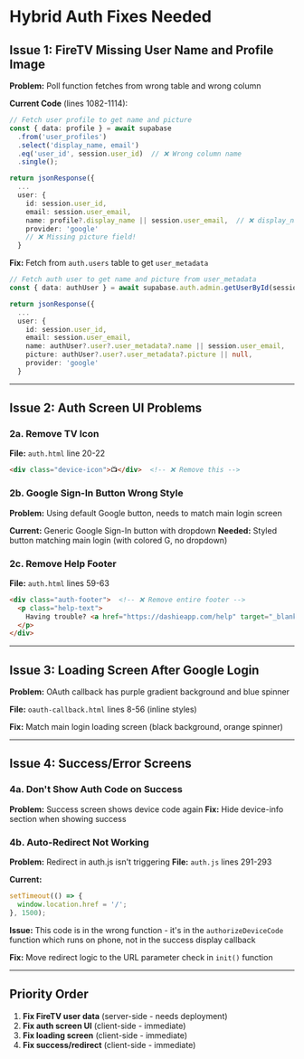 # Hybrid Auth Fixes Needed

## Issue 1: FireTV Missing User Name and Profile Image

**Problem:** Poll function fetches from wrong table and wrong column

**Current Code** (lines 1082-1114):
```typescript
// Fetch user profile to get name and picture
const { data: profile } = await supabase
  .from('user_profiles')
  .select('display_name, email')
  .eq('user_id', session.user_id)  // ❌ Wrong column name
  .single();

return jsonResponse({
  ...
  user: {
    id: session.user_id,
    email: session.user_email,
    name: profile?.display_name || session.user_email,  // ❌ display_name doesn't exist in user_profiles
    provider: 'google'
    // ❌ Missing picture field!
  }
```

**Fix:** Fetch from `auth.users` table to get `user_metadata`
```typescript
// Fetch auth user to get name and picture from user_metadata
const { data: authUser } = await supabase.auth.admin.getUserById(session.user_id);

return jsonResponse({
  ...
  user: {
    id: session.user_id,
    email: session.user_email,
    name: authUser?.user?.user_metadata?.name || session.user_email,
    picture: authUser?.user?.user_metadata?.picture || null,
    provider: 'google'
  }
```

---

## Issue 2: Auth Screen UI Problems

### 2a. Remove TV Icon
**File:** `auth.html` line 20-22
```html
<div class="device-icon">📺</div>  <!-- ❌ Remove this -->
```

### 2b. Google Sign-In Button Wrong Style
**Problem:** Using default Google button, needs to match main login screen

**Current:** Generic Google Sign-In button with dropdown
**Needed:** Styled button matching main login (with colored G, no dropdown)

### 2c. Remove Help Footer
**File:** `auth.html` lines 59-63
```html
<div class="auth-footer">  <!-- ❌ Remove entire footer -->
  <p class="help-text">
    Having trouble? <a href="https://dashieapp.com/help" target="_blank">Get help</a>
  </p>
</div>
```

---

## Issue 3: Loading Screen After Google Login

**Problem:** OAuth callback has purple gradient background and blue spinner

**File:** `oauth-callback.html` lines 8-56 (inline styles)

**Fix:** Match main login loading screen (black background, orange spinner)

---

## Issue 4: Success/Error Screens

### 4a. Don't Show Auth Code on Success
**Problem:** Success screen shows device code again
**Fix:** Hide device-info section when showing success

### 4b. Auto-Redirect Not Working
**Problem:** Redirect in auth.js isn't triggering
**File:** `auth.js` lines 291-293

**Current:**
```javascript
setTimeout(() => {
  window.location.href = '/';
}, 1500);
```

**Issue:** This code is in the wrong function - it's in the `authorizeDeviceCode` function which runs on phone, not in the success display callback

**Fix:** Move redirect logic to the URL parameter check in `init()` function

---

## Priority Order

1. **Fix FireTV user data** (server-side - needs deployment)
2. **Fix auth screen UI** (client-side - immediate)
3. **Fix loading screen** (client-side - immediate)
4. **Fix success/redirect** (client-side - immediate)
